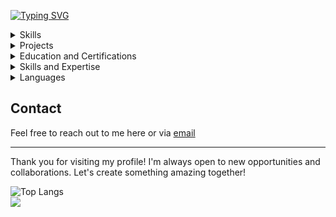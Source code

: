 [![Typing SVG](https://readme-typing-svg.demolab.com?font=Share+Tech+Mono&weight=500&size=24&duration=2000&pause=200&color=34F7C1&background=161B2200&width=435&lines=Hello!++%F0%9F%91%8B+;I+am+AG+%F0%9F%91%A8%E2%80%8D%E2%9A%95%EF%B8%8F%F0%9F%91%A8%E2%80%8D%F0%9F%92%BB;Welcome+to+my+profile+%F0%9F%91%A4;If+you+would+like+to;collaborate++%F0%9F%A4%9D;please+don't+hesitate+to+;reach+out+%E2%9C%89%EF%B8%8F+)](https://git.io/typing-svg)

<details>
  <summary>Skills</summary>
  <p align="center">
    <a href="https://skillicons.dev">
      <img src="https://skillicons.dev/icons?i=html,css,js" />
    </a>
    <br>
    <a href="https://skillicons.dev">
      <img src="https://skillicons.dev/icons?i=python,php" />
    </a>
    <br>
    <a href="https://skillicons.dev">
      <img src="https://skillicons.dev/icons?i=react,redux,nodejs,django,nextjs,bootstrap,jquery,d3,sass" />
    </a>
    <br>
    <a href="https://skillicons.dev">
      <img src="https://skillicons.dev/icons?i=mongodb,postgres,mysql,sqlite" />
    </a>
    <br>
    <a href="https://skillicons.dev">
      <img src="https://skillicons.dev/icons?i=git,github,heroku,codepen,windows" />
    </a>
    <br>
    <a href="https://skillicons.dev">
      <img src="https://skillicons.dev/icons?i=vscode,atom,neovim,pycharm" />
    </a>
    <br>
    <a href="https://skillicons.dev">
      <img src="https://skillicons.dev/icons?i=npm,regex" />
    </a>
    <br>
    <a href="https://skillicons.dev">
      <img src="https://skillicons.dev/icons?i=ps" />
    </a>
  </p>
</details>

<details>
<summary>Projects</summary>

Here are some of my projects hosted on various platforms:

### Full-Stack Projects

| Title | Description | Repository | Live Demo | Main Technology/Framework |
|-------|-------------|------------|-----------|---------------------------|
| MedLb | Full-stack application for a Medication and Pharmacies database. | [Repo Link](https://github.com/agmt92/MedLb) | [Live Demo](https://agmt92.pythonanywhere.com/) | Django |


### Front-End Projects

| Title | Description | Repository | Live Demo | Main Technology/Framework |
|-------|-------------|------------|-----------|---------------------------|
| Drum Machine | A drum machine built using React. | [Repo Link](https://github.com/agmt92/drum-machine) | [Live Demo](https://agmt92.github.io/drum-machine/) | React-redux |
| QT Machine | A QT machine built using React. | [Repo Link](https://github.com/agmt92/qt_machine) | [Live Demo](https://agmt92.github.io/qt_machine/) | React |
| Markdown Previewer | A Markdown previewer built using React. | [Repo Link](https://github.com/agmt92/markdown-previewer) | [Live Demo](https://agmt92.github.io/markdown-previewer/) | React |
| JavaScript Calculator | A calculator built using JavaScript, React, and Redux. | [Repo Link](https://github.com/agmt92/js-calculator) | [Live Demo](https://agmt92.github.io/js-calculator/) | React-Redux |
| US GDP Visualization | A D3.js project visualizing US GDP data. | [Repo Link](https://github.com/agmt92/us-gdp-d3) | [Live Demo](https://agmt92.github.io/us-gdp-d3/) | D3.js - SVG|
| Kickstarter Pledges Treemap | A D3.js project visualizing Kickstarter pledges. | [Repo Link](https://github.com/agmt92/kickstarter-pledges-treamap-d3) | [Live Demo](https://agmt92.github.io/kickstarter-pledges-treamap-d3/) | D3.js - SVG |
| Heatmap | A D3.js project visualizing heatmap data. | [Repo Link](https://github.com/agmt92/heatmap-d3) | [Live Demo](https://agmt92.github.io/heatmap-d3/) | D3.js - SVG |
| US Education Map | A D3.js project visualizing US education data. | [Repo Link](https://github.com/agmt92/us-edu-map-d3) | [Live Demo](https://agmt92.github.io/us-edu-map-d3/) | D3.js - SVG |
| Cycling Doping Data | A D3.js project visualizing cycling doping data. | [Repo Link](https://github.com/agmt92/cycling-doping-d3) | [Live Demo](https://agmt92.github.io/cycling-doping-d3/) | D3.js - SVG |
| 30mins Clock | A clock application built using React. | [Repo Link](https://github.com/agmt92/30mins-clock) | [Live Demo](https://agmt92.github.io/30mins-clock/) | React-Redux |

### Back-End Projects

| Title | Description | Repository | Live Demo | Main Technology/Framework |
|-------|-------------|------------|-----------|---------------------------|
| Request Header Parser | A microservice to parse request headers. | [Repo Link](https://github.com/agmt92/boilerplate-project-headerparser) | [Live Demo](https://headparser-513880413aff.herokuapp.com/) | Node.js, Express |
| Timestamp Microservice | A microservice to convert timestamps. | [Repo Link](https://github.com/agmt92/boilerplate-project-timestamp) | [Live Demo](https://timestamp-microservice-aaa1392706ce.herokuapp.com/) | Node.js, Express |
| Exercise Tracker | A microservice to track exercises. | [Repo Link](https://github.com/agmt92/-GitHub-b-boilerplate-project-exercisetracker-) | [Live Demo](https://exercise-tracker-hrk-2942297fa708.herokuapp.com/) | Node.js, Express, MongoDB |
| File Metadata Microservice | A microservice to get file metadata. | [Repo Link](https://github.com/agmt92/filemetadata-microservice) | [Live Demo](https://filemetada-microservice-0402d86def70.herokuapp.com/) | Node.js, Express |
| URL Shortener | A microservice to shorten URLs. | [Repo Link](https://github.com/agmt92/boilerplate-project-urlshortener) | [Live Demo](https://cut-2c183dc1c6a9.herokuapp.com/) | Node.js, Express, MongoDB |
</details>


<details>
   <summary>Education and Certifications</summary>

### MOOCs

- **[Python for Everybody (PY4E)](https://www.coursera.org/specializations/python)** by Dr. Chuck Severance - University of Michigan
- **[Django for Everybody (DJ4E)](https://www.coursera.org/specializations/django)** by Dr. Chuck Severance - University of Michigan
- **[PostgreSQL for Everybody (PG4E)](https://www.coursera.org/specializations/postgresql-for-everybody)** by Dr. Chuck Severance - University of Michigan
- **[Web Applications for Everybody (WA4E)](https://www.coursera.org/specializations/web-applications)** by Dr. Chuck Severance - University of Michigan
- **[Web Design for Everybody (WD4E)](https://www.coursera.org/specializations/web-design)** by Colleen Van Lent - University of Michigan

### freeCodeCamp Certifications

- **[Responsive Web Design Certification](https://www.freecodecamp.org/certification/your-username/responsive-web-design)**: HTML, CSS
- **[JavaScript Algorithms and Data Structures (Beta) Certification](https://www.freecodecamp.org/certification/your-username/javascript-algorithms-and-data-structures)**: ES6 JS Fundamentals, Form Validation, DOM Manipulation, Data Structures, Date Objects, Local Storage, Recursion, RegEx, Array and Object Methods, Functional Programming, OOP, Fetch and Async Programming
- **[Front End Development Libraries Certification](https://www.freecodecamp.org/certification/your-username/front-end-development-libraries)**: Bootstrap, JQuery, SASS, React, Redux
- **[Data Visualization Certification](https://www.freecodecamp.org/certification/your-username/data-visualization)**: Data Visualization with D3, JSON APIs, AJAX
- **[Back End Development and APIs Certification](https://www.freecodecamp.org/certification/your-username/back-end-development-and-apis)**: Managing Packages with NPM, Node and Express, MongoDB and Mongoose
- **Currently Learning**: Quality Assurance and Information Security curriculums

</details>



<details>
   <summary>Skills and Expertise</summary>

### Programming Languages

- **Python**: Extensive experience with Python, including web development with Django and data manipulation with Pandas.
- **JavaScript**: Proficient in JavaScript, including ES6+ features, and frameworks like React and D3.js.
- **HTML/CSS**: Strong understanding of HTML5 and CSS3, including responsive design principles.
- **SQL**: Knowledgeable in SQL, particularly PostgreSQL and MySQL.
- **Bash**: Comfortable with Bash scripting for automation and server management.
- **Git**: Proficient in using Git for version control.

### Areas of Expertise

- **Front-End Development**: Building responsive and interactive user interfaces using HTML, CSS, JavaScript, and front-end libraries like React.
- **Back-End Development**: Developing robust back-end systems using Django and Node.js.
- **Database Management**: Designing and managing databases using PostgreSQL and MySQL.
- **Data Visualization**: Creating dynamic and interactive data visualizations using D3.js and other JavaScript libraries.
- **Web Design**: Crafting aesthetically pleasing and user-friendly web designs.
- **Quality Assurance**: Ensuring the quality and reliability of web applications through testing and debugging.

</details> 
<details>
<summary>Languages</summary> 

- **English**: First Language
- **Arabic**: First Language
- **German**: B2
- **Portuguese**: B1
- **Russian**: B1
- **French**: A2

</details>

## Contact

Feel free to reach out to me here or via [email](mailto:agmt@dr.com)

---

Thank you for visiting my profile! I'm always open to new opportunities and collaborations. Let's create something amazing together!



![Top Langs](https://github-readme-stats.vercel.app/api/top-langs/?username=agmt92&layout=compact&show_icons=true&theme=highcontrast)  
<img src="https://now-play.vercel.app/api/generate?uid=536045d6-daf7-424d-81ef-52f52156d561&theme=dark" /> 
